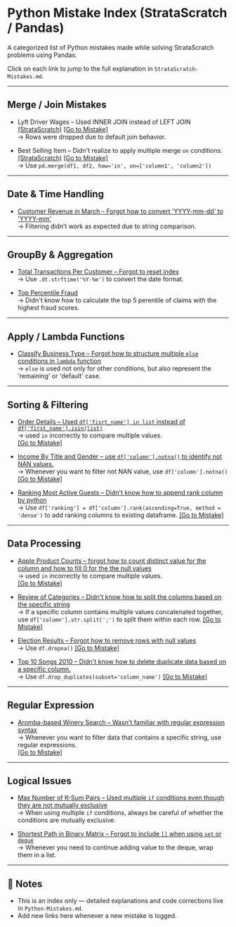 # Python Mistake Index (StrataScratch / Pandas)

A categorized list of Python mistakes made while solving StrataScratch problems using Pandas.

Click on each link to jump to the full explanation in `StrataScratch-Mistakes.md`.

---

## Merge / Join Mistakes

- Lyft Driver Wages – Used INNER JOIN instead of LEFT JOIN [(StrataScratch)](https://www.stratascratch.com/?via=signupnow&gad_source=1&gbraid=0AAAAA_CeujGTpJbwKfJvLlHyqRKxeS55b&gclid=CjwKCAjwn6LABhBSEiwAsNJrjpcjMuRtBp0l2wJGRVR4Pz5r8l3axl5GtDQWx-04MKIarole2Pm1WxoCKGkQAvD_BwE) [[Go to Mistake]](Python-Mistakes.md#1-problem-lyft-driver-wages)  
  → Rows were dropped due to default join behavior.

- Best Selling Item – Didn't realize to apply multiple merge `on` conditions.  [(StrataScratch)](https://platform.stratascratch.com/coding/10172-best-selling-item?code_type=2) [[Go to Mistake]](Python-Mistakes.md#15-problem-best-selling-item)  
  → Use `pd.merge(df1, df2, how='in', on=['column1', 'column2'])`


---

## Date & Time Handling

- [Customer Revenue in March – Forgot how to convert 'YYYY-mm-dd' to 'YYYY-mm'](Python-Mistakes.md#4-problem-customer-revenue-in-march)  
  → Filtering didn’t work as expected due to string comparison.

---

## GroupBy & Aggregation

- [Total Transactions Per Customer – Forgot to reset index](Python-Mistakes.md#-problem-total-transactions-per-customer)  
  → Use `.dt.strftime('%Y-%m')` to convert the date format.

- [Top Percentile Fraud](Python-Mistakes.md#-11-top-percentile-fraud)  
  → Didn't know how to calculate the top 5 perentile of claims with the highest fraud scores. 

---

## Apply / Lambda Functions

- [Classify Business Type – Forgot how to structure multiple `else` conditions in `lambda` function](Python-Mistakes.md#3-problem-classify-business-type)  
  → `else` is used not only for other conditions, but also represent the 'remaining' or 'default' case.

---

## Sorting & Filtering

- [Order Details – Used `df['fisrt_name'] in list` instead of `df['first_name'].isin(list)`](https://platform.stratascratch.com/coding/9913-order-details?code_type=2 )  
  → used `in` incorrectly to compare multiple values.  
  [[Go to Mistake]](Python-Mistakes.md#1-problem-order-details)

- [Income By Title and Gender – use `df['column'].notna()` to identify not NAN values.](https://platform.stratascratch.com/coding/10077-income-by-title-and-gender?code_type=2)  
  → Whenever you want to filter not NAN value, use `df['column'].notna()`  
  [[Go to Mistake]](Python-Mistakes.md#1-income-by-title-and-gender)

- [Ranking Most Active Guests – Didn't know how to append rank column by python](https://platform.stratascratch.com/coding/10159-ranking-most-active-guests?code_type=2)  
  → Use `df['ranking'] = df['column'].rank(ascending=True, method = 'dense')` to add ranking columns to existing dataframe. 
  [[Go to Mistake]](Python-Mistakes.md#7-problem-ranking-most-active-guests)

---

## Data Processing
- [Apple Product Counts – forgot how to count distinct value for the column and how to fill 0 for the the null values](https://platform.stratascratch.com/coding/10141-apple-product-counts?code_type=2 )  
  → used `in` incorrectly to compare multiple values.  
  [[Go to Mistake]](Python-Mistakes.md#6-apple-product-counts)

- [Review of Categories – Didn't know how to split the columns based on the specific string](https://platform.stratascratch.com/coding/10049-reviews-of-categories?code_type=2)  
  → If a specific column contains multiple values concatenated together, use `df['column'].str.split(';')` to split them within each row. 
  [[Go to Mistake]](Python-Mistakes.md#9-review-of-categories)

- [Election Results – Forgot how to remove rows with null values](https://platform.stratascratch.com/coding/2099-election-results?code_type=2)  
  → Use `df.dropna()`
  [[Go to Mistake]](Python-Mistakes.md#12-problem-election-results)

- [Top 10 Songs 2010 – Didn't know how to delete duplicate data based on a specific column. 
](https://platform.stratascratch.com/coding/9650-find-the-top-10-ranked-songs-in-2010?code_type=2)  
  → Use `df.drop_dupliates(subset='column_name')`
  [[Go to Mistake]](Python-Mistakes.md#16-problem-top-10-songs-2010)

---

## Regular Expression
- [Aromba-based Winery Search – Wasn't familiar with regular expression syntax](https://platform.stratascratch.com/coding/10026-find-all-wineries-which-produce-wines-by-possessing-aromas-of-plum-cherry-rose-or-hazelnut?code_type=2)  
  → Whenever you want to filter data that contains a specific string, use regular expressions.  
  [[Go to Mistake]](Python-Mistakes.md#8-Aroma-based-Winery-Search)

---

## Logical Issues

- [Max Number of K-Sum Pairs – Used multiple `if` conditions even though they are not mutually exclusive](Python-Mistakes.md#5-problem-Max-Number-of-K-sum-Pairs-Leetcode-1679)  
  → When using multiple `if` conditions, always be careful of whether the conditions are mutually exclusive.

- [Shortest Path in Binary Matrix – Forgot to include `[]` when using `set` or `deque`](Python-Mistakes.md#10-problem-shortest-path-in-binary-matrix)  
  → Whenever you need to continue adding value to the deque, wrap them in a list. 
---

## 🧠 Notes

- This is an index only — detailed explanations and code corrections live in `Python-Mistakes.md`.
- Add new links here whenever a new mistake is logged.

